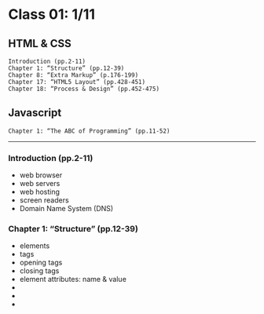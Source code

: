 # Class 01: 1/11

## HTML & CSS
    Introduction (pp.2-11)
    Chapter 1: “Structure” (pp.12-39)
    Chapter 8: “Extra Markup” (p.176-199)
    Chapter 17: “HTML5 Layout” (pp.428-451)
    Chapter 18: “Process & Design” (pp.452-475)

## Javascript
    Chapter 1: “The ABC of Programming” (pp.11-52)
---

### Introduction (pp.2-11)
 - web browser
 - web servers
 - web hosting
 - screen readers
 - Domain Name System (DNS)
### Chapter 1: “Structure” (pp.12-39)
 - elements
 - tags
 - opening tags
 - closing tags
 - element attributes: name & value
 - <body>
 - <head>
 - <title>
 - content management systems (cms)
 - view source
### Chapter 8: “Extra Markup” (p.176-199)
- comments in html
- ID attribute
- Class atttribute
- Block elements
- Inline elements
- <div>
- <span>
- <iframe>
- <meta>
- escape characters
### Chapter 17: “HTML5 Layout” (pp.428-451)
- <header>
- <footer>
- <nav>
- <article>
- <aside>
- <section>
- <hgroup>
- <figure>
- <figcaption>
- <div>
- HTML5 shiv or HTML5 shim
### Chapter 18: “Process & Design” (pp.452-475)
- Who is th site for?
- Why people visit your website?
- What your visitors are trying to achieve?
- What information your visitors need
- How often people will visit your site
- site maps
- wireframes
- getting your message across using design
- visual hierarchy
- grouping
### Chapter 1: “The ABC of Programming” (pp.11-52)
- A script is a series of instructions
- writing a script:
  - 1. define the goal
  - 2. design the script
  - 3. code each step
- define a goal
- sketching out tasks in a flowchart
- Objects (things)
- Properties (characteristics)
- Events
- Methods
- Window object
- Document object
- Progressive enhancement
- Linking javascript file to an html page
- Placing the script in the page
